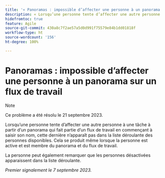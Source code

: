```yaml
---
title: '« Panoramas : impossible d’affecter une personne à un panorama sur un flux de travail »'
description: « Lorsqu’une personne tente d’affecter une autre personne à une tâche à partir d’un panorama qui fait partie d’un flux de travail en commençant à saisir son nom, ce dernier n’apparaît pas dans la liste déroulante des personnes disponibles. Cela se produit même lorsque la personne est active et est membre du panorama et du flux de travail. »
hidefromtoc: true
feature: Agile
source-git-commit: 430a8c7f2ae57a5d0d991f75579e84b1dd01818f
workflow-type: ht
source-wordcount: '156'
ht-degree: 100%

---
```



# Panoramas : impossible d’affecter une personne à un panorama sur un flux de travail

>[!NOTE]
>
>Ce problème a été résolu le 21 septembre 2023.

Lorsqu’une personne tente d’affecter une autre personne à une tâche à partir d’un panorama qui fait partie d’un flux de travail en commençant à saisir son nom, cette dernière n’apparaît pas dans la liste déroulante des personnes disponibles. Cela se produit même lorsque la personne est active et est membre du panorama et du flux de travail.

La personne peut également remarquer que les personnes désactivées apparaissent dans la liste déroulante.

_Premier signalement le 7 septembre 2023._
